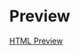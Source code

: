 # Preview

[HTML Preview](https://htmlpreview.github.io/?https://gist.githubusercontent.com/Ectario/a58decf0476108ec5d157593f8e77550/raw/1b0970eae788ae09f6d94eb8aeea85e6644bed3b/vending_machine.html)
